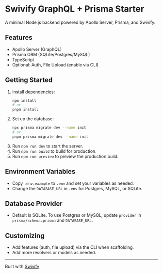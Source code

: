 # Swivify GraphQL + Prisma Starter

A minimal Node.js backend powered by Apollo Server, Prisma, and Swivify.

## Features

- Apollo Server (GraphQL)
- Prisma ORM (SQLite/Postgres/MySQL)
- TypeScript
- Optional: Auth, File Upload (enable via CLI)

## Getting Started

1. Install dependencies:
   ```sh
   npm install
   # or
   pnpm install
   ```
2. Set up the database:
   ```sh
   npx prisma migrate dev --name init
   # or
   pnpm prisma migrate dev --name init
   ```
3. Run `npm run dev` to start the server.
4. Run `npm run build` to build for production.
5. Run `npm run preview` to preview the production build.

## Environment Variables

- Copy `.env.example` to `.env` and set your variables as needed.
- Change the `DATABASE_URL` in `.env` for Postgres, MySQL, or SQLite.

## Database Provider

- Default is SQLite. To use Postgres or MySQL, update `provider` in `prisma/schema.prisma` and `DATABASE_URL`.

## Customizing

- Add features (auth, file upload) via the CLI when scaffolding.
- Add more resolvers or models as needed.

---

Built with [Swivify](https://github.com/yourname/swivify)
